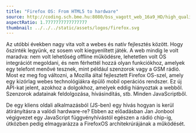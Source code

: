 ```yaml
---
title: "Firefox OS: From HTML5 to hardware"
source: http://coding.sch.bme.hu:8080/bss_vagott_web_16a9_HD/high_quality/20140415_simonyikonf2014_ib28_03_hq_HD.mp4
aspectRatio: 1.7777777777777777
thumbnail: ../../../static/assets/logos/firefox.svg
---
```


Az utóbbi években nagy vita volt a webes és natív fejlesztés között. Hogy
őszinték legyünk, ez sosem volt kiegyenlített játék. A web mindig le volt maradva:
nem volt lehetőség offline működésre, lehetetlen volt OS integrációt megoldani,
és nem férhettél hozzá olyan funkciókhoz, amelyek egy telefont menővé tesznek,
mint például szenzorok vagy a GSM rádió. Most ez meg fog változni, a Mozilla által fejlesztett
Firefox OS-szel, amely egy kizórlag webes technológiákra épülő mobil operációs rendszer.
Ez új API-kat jelent, azokhoz a dolgokhoz, amelyek eddig hiányoztak a webből.
Szenzorok adatainak feldolgozása, hívásindítás, stb. Minden JavaScriptből.

De egy kliens oldali alkalmazásból (JS-ben) egy hívás hogyan is kerül átirányításra
a valódi hardware-re? Ebben az előadásban Jan Jonbool végigvezet egy JavaScript
függvényhívástól egészen a rádió chip-ig, útközben pedig elmagyarázza a FirefoxOS
architekrúrájának a működését.
